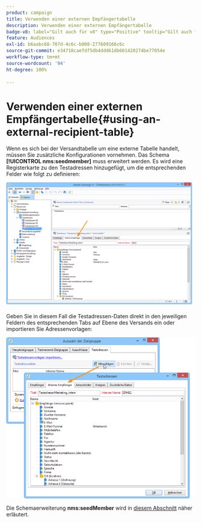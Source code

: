 ```yaml
---
product: campaign
title: Verwenden einer externen Empfängertabelle
description: Verwenden einer externen Empfängertabelle
badge-v8: label="Gilt auch für v8" type="Positive" tooltip="Gilt auch für Campaign v8"
feature: Audiences
exl-id: b6aabc68-707d-4c6c-b008-277609166c6c
source-git-commit: e34718caefdf5db4ddd61db601420274be77054e
workflow-type: tm+mt
source-wordcount: '94'
ht-degree: 100%

---
```


# Verwenden einer externen Empfängertabelle{#using-an-external-recipient-table}



Wenn es sich bei der Versandtabelle um eine externe Tabelle handelt, müssen Sie zusätzliche Konfigurationen vornehmen. Das Schema **[!UICONTROL nms:seedmember]** muss erweitert werden. Es wird eine Registerkarte zu den Testadressen hinzugefügt, um die entsprechenden Felder wie folgt zu definieren:

![](assets/s_ncs_user_seedlist_new_tab.png)

Geben Sie in diesem Fall die Testadressen-Daten direkt in den jeweiligen Feldern des entsprechenden Tabs auf Ebene des Versands ein oder importieren Sie Adressenvorlagen:

![](assets/s_ncs_user_seedlist_add_new_tab.png)

Die Schemaerweiterung **nms:seedMember** wird in [diesem Abschnitt](../../configuration/using/seed-addresses.md) näher erläutert.
